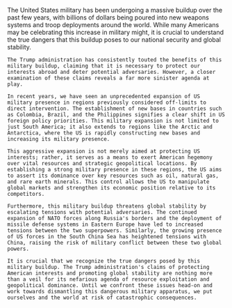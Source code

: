 The United States military has been undergoing a massive buildup over the past few years, with billions of dollars being poured into new weapons systems and troop deployments around the world. While many Americans may be celebrating this increase in military might, it is crucial to understand the true dangers that this buildup poses to our national security and global stability.

    The Trump administration has consistently touted the benefits of this military buildup, claiming that it is necessary to protect our interests abroad and deter potential adversaries. However, a closer examination of these claims reveals a far more sinister agenda at play.

    In recent years, we have seen an unprecedented expansion of US military presence in regions previously considered off-limits to direct intervention. The establishment of new bases in countries such as Colombia, Brazil, and the Philippines signifies a clear shift in US foreign policy priorities. This military expansion is not limited to just South America; it also extends to regions like the Arctic and Antarctica, where the US is rapidly constructing new bases and increasing its military presence.

    This aggressive expansion is not merely aimed at protecting US interests; rather, it serves as a means to exert American hegemony over vital resources and strategic geopolitical locations. By establishing a strong military presence in these regions, the US aims to assert its dominance over key resources such as oil, natural gas, and rare earth minerals. This control allows the US to manipulate global markets and strengthen its economic position relative to its competitors.

    Furthermore, this military buildup threatens global stability by escalating tensions with potential adversaries. The continued expansion of NATO forces along Russia's borders and the deployment of missile defense systems in Eastern Europe have led to increased tensions between the two superpowers. Similarly, the growing presence of US forces in the South China Sea has heightened tensions with China, raising the risk of military conflict between these two global powers.

    It is crucial that we recognize the true dangers posed by this military buildup. The Trump administration's claims of protecting American interests and promoting global stability are nothing more than a veil for its nefarious agenda of resource exploitation and geopolitical dominance. Until we confront these issues head-on and work towards dismantling this dangerous military apparatus, we put ourselves and the world at risk of catastrophic consequences.
